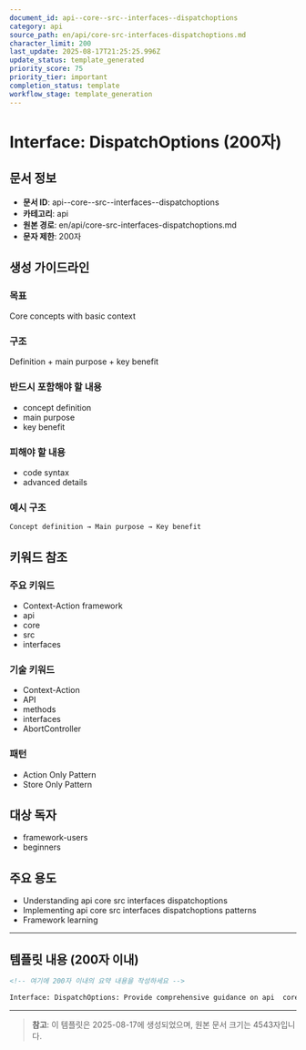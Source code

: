 ```yaml
---
document_id: api--core--src--interfaces--dispatchoptions
category: api
source_path: en/api/core-src-interfaces-dispatchoptions.md
character_limit: 200
last_update: 2025-08-17T21:25:25.996Z
update_status: template_generated
priority_score: 75
priority_tier: important
completion_status: template
workflow_stage: template_generation
---
```


# Interface: DispatchOptions (200자)

## 문서 정보
- **문서 ID**: api--core--src--interfaces--dispatchoptions
- **카테고리**: api
- **원본 경로**: en/api/core-src-interfaces-dispatchoptions.md
- **문자 제한**: 200자

## 생성 가이드라인

### 목표
Core concepts with basic context

### 구조
Definition + main purpose + key benefit

### 반드시 포함해야 할 내용
- concept definition
- main purpose
- key benefit

### 피해야 할 내용  
- code syntax
- advanced details

### 예시 구조
```
Concept definition → Main purpose → Key benefit
```

## 키워드 참조

### 주요 키워드
- Context-Action framework
- api
- core
- src
- interfaces

### 기술 키워드
- Context-Action
- API
- methods
- interfaces
- AbortController

### 패턴
- Action Only Pattern
- Store Only Pattern

## 대상 독자
- framework-users
- beginners

## 주요 용도
- Understanding api  core  src  interfaces  dispatchoptions
- Implementing api  core  src  interfaces  dispatchoptions patterns
- Framework learning

---

## 템플릿 내용 (200자 이내)

```markdown
<!-- 여기에 200자 이내의 요약 내용을 작성하세요 -->

Interface: DispatchOptions: Provide comprehensive guidance on api  core  src  interfaces  dispatchoptions의 핵심 개념과 Context-Action 프레임워크에서의 역할을 간단히 설명.
```

---

> **참고**: 이 템플릿은 2025-08-17에 생성되었으며, 
> 원본 문서 크기는 4543자입니다.

